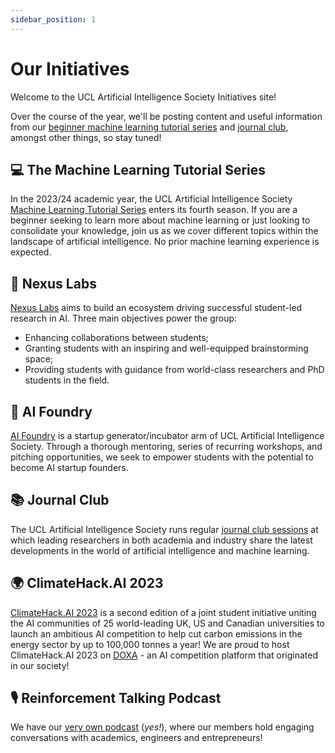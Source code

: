 ```yaml
---
sidebar_position: 1
---
```


# Our Initiatives

Welcome to the UCL Artificial Intelligence Society Initiatives site!

Over the course of the year, we'll be posting content and useful information from our [beginner machine learning tutorial series](/our-initiatives/tutorials) and [journal club](/our-initiatives/journal-club), amongst other things, so stay tuned!

## 💻 The Machine Learning Tutorial Series

In the 2023/24 academic year, the UCL Artificial Intelligence Society [Machine Learning Tutorial Series](/our-initiatives/tutorials) enters its fourth season. If you are a beginner seeking to learn more about machine learning or just looking to consolidate your knowledge, join us as we cover different topics within the landscape of artificial intelligence. No prior machine learning experience is expected.

## 🧬 Nexus Labs

[Nexus Labs](/our-initiatives/nexus-labs) aims to build an ecosystem driving successful student-led research in AI. Three main objectives power the group:

- Enhancing collaborations between students;
- Granting students with an inspiring and well-equipped brainstorming space;
- Providing students with guidance from world-class researchers and PhD students in the field.

## 🚀 AI Foundry

[AI Foundry](/our-initiatives/ai-foundry) is a startup generator/incubator arm of UCL Artificial Intelligence Society. Through a thorough mentoring, series of recurring workshops, and pitching opportunities, we seek to empower students with the potential to become AI startup founders.

## 📚 Journal Club

The UCL Artificial Intelligence Society runs regular [journal club sessions](/our-initiatives/journal-club) at which leading researchers in both academia and industry share the latest developments in the world of artificial intelligence and machine learning.

## 🌍 ClimateHack.AI 2023

[ClimateHack.AI 2023](https://climatehack.ai/) is a second edition of a joint student initiative uniting the AI communities of 25 world-leading UK, US and Canadian universities to launch an ambitious AI competition to help cut carbon emissions in the energy sector by up to 100,000 tonnes a year! We are proud to host ClimateHack.AI 2023 on [DOXA](https://doxaai.com/) - an AI competition platform that originated in our society!

## 🎙️ Reinforcement Talking Podcast

We have our [very own podcast](https://podcasters.spotify.com/pod/show/ucl-ai-society) (*yes!*), where our members hold engaging conversations with academics, engineers and entrepreneurs!

